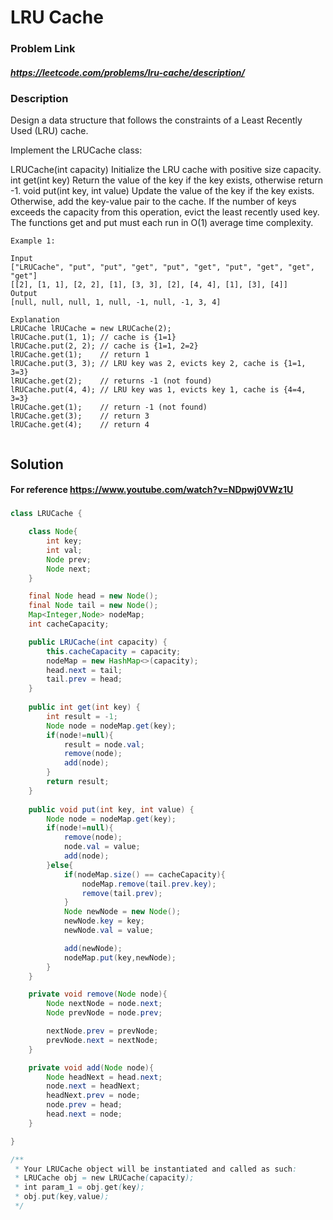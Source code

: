 
#    LRU Cache

### Problem Link 
##### https://leetcode.com/problems/lru-cache/description/
### Description
Design a data structure that follows the constraints of a Least Recently Used (LRU) cache.

Implement the LRUCache class:

LRUCache(int capacity) Initialize the LRU cache with positive size capacity.
int get(int key) Return the value of the key if the key exists, otherwise return -1.
void put(int key, int value) Update the value of the key if the key exists. Otherwise, add the key-value pair to the cache. If the number of keys exceeds the capacity from this operation, evict the least recently used key.
The functions get and put must each run in O(1) average time complexity.
```
Example 1:

Input
["LRUCache", "put", "put", "get", "put", "get", "put", "get", "get", "get"]
[[2], [1, 1], [2, 2], [1], [3, 3], [2], [4, 4], [1], [3], [4]]
Output
[null, null, null, 1, null, -1, null, -1, 3, 4]

Explanation
LRUCache lRUCache = new LRUCache(2);
lRUCache.put(1, 1); // cache is {1=1}
lRUCache.put(2, 2); // cache is {1=1, 2=2}
lRUCache.get(1);    // return 1
lRUCache.put(3, 3); // LRU key was 2, evicts key 2, cache is {1=1, 3=3}
lRUCache.get(2);    // returns -1 (not found)
lRUCache.put(4, 4); // LRU key was 1, evicts key 1, cache is {4=4, 3=3}
lRUCache.get(1);    // return -1 (not found)
lRUCache.get(3);    // return 3
lRUCache.get(4);    // return 4
 
```

## Solution 
#### For reference https://www.youtube.com/watch?v=NDpwj0VWz1U 

### 
```java
class LRUCache {

    class Node{
        int key;
        int val;
        Node prev;
        Node next;
    }

    final Node head = new Node();
    final Node tail = new Node();
    Map<Integer,Node> nodeMap;
    int cacheCapacity; 

    public LRUCache(int capacity) {
        this.cacheCapacity = capacity;
        nodeMap = new HashMap<>(capacity);
        head.next = tail;
        tail.prev = head;
    }
    
    public int get(int key) {
        int result = -1;
        Node node = nodeMap.get(key);
        if(node!=null){
            result = node.val;
            remove(node);
            add(node);
        }
        return result;        
    }
    
    public void put(int key, int value) {
        Node node = nodeMap.get(key);
        if(node!=null){
            remove(node);
            node.val = value;
            add(node);
        }else{
            if(nodeMap.size() == cacheCapacity){
                nodeMap.remove(tail.prev.key);
                remove(tail.prev);
            }
            Node newNode = new Node();
            newNode.key = key;
            newNode.val = value;

            add(newNode);
            nodeMap.put(key,newNode);
        }
    }

    private void remove(Node node){
        Node nextNode = node.next;
        Node prevNode = node.prev;

        nextNode.prev = prevNode;
        prevNode.next = nextNode;
    }

    private void add(Node node){
        Node headNext = head.next;
        node.next = headNext;
        headNext.prev = node;
        node.prev = head;
        head.next = node;
    }

}

/**
 * Your LRUCache object will be instantiated and called as such:
 * LRUCache obj = new LRUCache(capacity);
 * int param_1 = obj.get(key);
 * obj.put(key,value);
 */
```



